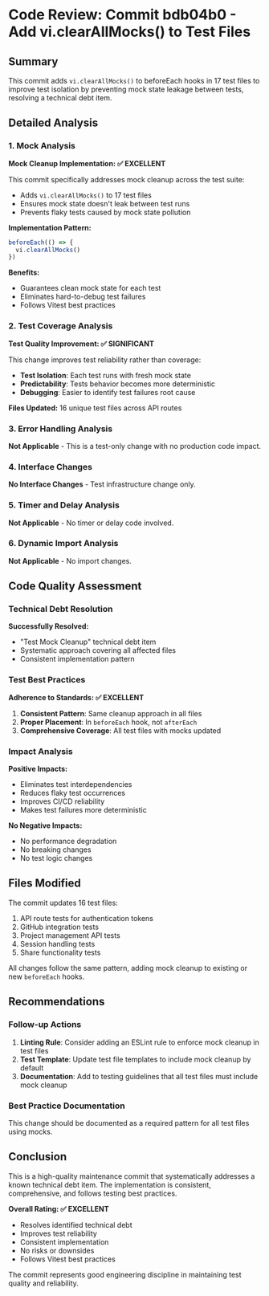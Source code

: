 # Code Review: Commit bdb04b0 - Add vi.clearAllMocks() to Test Files

## Summary

This commit adds `vi.clearAllMocks()` to beforeEach hooks in 17 test files to improve test isolation by preventing mock state leakage between tests, resolving a technical debt item.

## Detailed Analysis

### 1. Mock Analysis

**Mock Cleanup Implementation: ✅ EXCELLENT**

This commit specifically addresses mock cleanup across the test suite:
- Adds `vi.clearAllMocks()` to 17 test files
- Ensures mock state doesn't leak between test runs
- Prevents flaky tests caused by mock state pollution

**Implementation Pattern:**
```typescript
beforeEach(() => {
  vi.clearAllMocks()
})
```

**Benefits:**
- Guarantees clean mock state for each test
- Eliminates hard-to-debug test failures
- Follows Vitest best practices

### 2. Test Coverage Analysis

**Test Quality Improvement: ✅ SIGNIFICANT**

This change improves test reliability rather than coverage:
- **Test Isolation**: Each test runs with fresh mock state
- **Predictability**: Tests behavior becomes more deterministic
- **Debugging**: Easier to identify test failures root cause

**Files Updated:** 16 unique test files across API routes

### 3. Error Handling Analysis

**Not Applicable** - This is a test-only change with no production code impact.

### 4. Interface Changes

**No Interface Changes** - Test infrastructure change only.

### 5. Timer and Delay Analysis

**Not Applicable** - No timer or delay code involved.

### 6. Dynamic Import Analysis

**Not Applicable** - No import changes.

## Code Quality Assessment

### Technical Debt Resolution

**Successfully Resolved:**
- "Test Mock Cleanup" technical debt item
- Systematic approach covering all affected files
- Consistent implementation pattern

### Test Best Practices

**Adherence to Standards: ✅ EXCELLENT**

1. **Consistent Pattern**: Same cleanup approach in all files
2. **Proper Placement**: In `beforeEach` hook, not `afterEach`
3. **Comprehensive Coverage**: All test files with mocks updated

### Impact Analysis

**Positive Impacts:**
- Eliminates test interdependencies
- Reduces flaky test occurrences
- Improves CI/CD reliability
- Makes test failures more deterministic

**No Negative Impacts:**
- No performance degradation
- No breaking changes
- No test logic changes

## Files Modified

The commit updates 16 test files:
1. API route tests for authentication tokens
2. GitHub integration tests
3. Project management API tests
4. Session handling tests
5. Share functionality tests

All changes follow the same pattern, adding mock cleanup to existing or new `beforeEach` hooks.

## Recommendations

### Follow-up Actions

1. **Linting Rule**: Consider adding an ESLint rule to enforce mock cleanup in test files
2. **Test Template**: Update test file templates to include mock cleanup by default
3. **Documentation**: Add to testing guidelines that all test files must include mock cleanup

### Best Practice Documentation

This change should be documented as a required pattern for all test files using mocks.

## Conclusion

This is a high-quality maintenance commit that systematically addresses a known technical debt item. The implementation is consistent, comprehensive, and follows testing best practices.

**Overall Rating: ✅ EXCELLENT**

- Resolves identified technical debt
- Improves test reliability
- Consistent implementation
- No risks or downsides
- Follows Vitest best practices

The commit represents good engineering discipline in maintaining test quality and reliability.